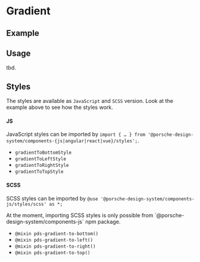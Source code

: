 # Gradient

<TableOfContents></TableOfContents>

## Example

<Playground :frameworkMarkup="codeExample">
  <ExampleDesignTokensGradient />
</Playground>

## Usage

tbd.

## Styles

The styles are available as `JavaScript` and `SCSS` version. Look at the example above to see how the styles work.

#### JS

JavaScript styles can be imported by
`import { … } from '@porsche-design-system/components-{js|angular|react|vue}/styles';`.

- `gradientToBottomStyle`
- `gradientToLeftStyle`
- `gradientToRightStyle`
- `gradientToTopStyle`

#### SCSS

SCSS styles can be imported by `@use '@porsche-design-system/components-js/styles/scss' as *;`

<p-inline-notification heading="Important note" state="warning" persistent="true">
 At the moment, importing SCSS styles is only possible from `@porsche-design-system/components-js` npm package.
</p-inline-notification>

- `@mixin pds-gradient-to-bottom()`
- `@mixin pds-gradient-to-left()`
- `@mixin pds-gradient-to-right()`
- `@mixin pds-gradient-to-top()`

<script lang="ts">
import Vue from 'vue';
import Component from 'vue-class-component';
import { getDesignTokensGradientCodeSamples } from '@porsche-design-system/shared';
import ExampleDesignTokensGradient from '@/pages/patterns/design-tokens/example-gradient.vue';

@Component({
  components: {
    ExampleDesignTokensGradient
  },
})
export default class Code extends Vue {
  codeExample = getDesignTokensGradientCodeSamples();
}
</script>
